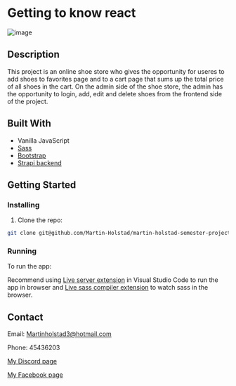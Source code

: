# Getting to know react

![image](https://user-images.githubusercontent.com/71444698/173185890-9f7cfc96-f712-4bbe-848b-ff815bd8b12d.png)

## Description

This project is an online shoe store who gives the opportunity for useres to add shoes to favorites page and to a cart page that sums up the total price of all shoes in the cart. On the admin side of the shoe store, the admin has the opportunity to login, add, edit and delete shoes from the frontend side of the project.

## Built With

- Vanilla JavaScript
- [Sass](https://sass-lang.com/)
- [Bootstrap](https://getbootstrap.com)
- [Strapi backend](https://docs.strapi.io/developer-docs/latest/getting-started/introduction.html)

## Getting Started

### Installing

1. Clone the repo:

```bash
git clone git@github.com/Martin-Holstad/martin-holstad-semester-project2
```

### Running

To run the app:

Recommend using [Live server extension](https://marketplace.visualstudio.com/items?itemName=ritwickdey.LiveServer) in Visual Studio Code to run the app in browser and [Live sass compiler extension](https://marketplace.visualstudio.com/items?itemName=ritwickdey.live-sass) to watch sass in the browser.

## Contact

Email: Martinholstad3@hotmail.com

Phone: 45436203

[My Discord page](https://discordapp.com/users/228199265204174848/)

[My Facebook page](https://www.facebook.com/martin.holstad.31/)
